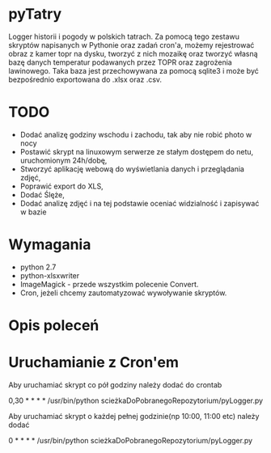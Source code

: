 # pyTatry

Logger historii i pogody w polskich tatrach. Za pomocą tego zestawu skryptów
napisanych w Pythonie oraz zadań cron'a, możemy rejestrować obraz z kamer
topr na dysku, tworzyć z nich mozaikę oraz tworzyć własną bazę danych temperatur
podawanych przez TOPR oraz zagrożenia lawinowego. Taka baza jest przechowywana
za pomocą sqlite3 i może być bezpośrednio exportowana do .xlsx oraz .csv.

# TODO

- Dodać analizę godziny wschodu i zachodu, tak aby nie robić photo w nocy
- Postawić skrypt na linuxowym serwerze ze stałym dostępem do netu, uruchomionym
24h/dobę,
- Stworzyć aplikację webową do wyświetlania danych i przeglądania zdjęć,
- Poprawić export do XLS,
- Dodać Ślęże,
- Dodać analizę zdjęć i na tej podstawie oceniać widzialność i zapisywać w bazie

# Wymagania
- python 2.7
- python-xlsxwriter
- ImageMagick - przede wszystkim polecenie Convert.
- Cron, jeżeli chcemy zautomatyzować wywoływanie skryptów.

# Opis poleceń

# Uruchamianie z Cron'em

Aby uruchamiać skrypt co pół godziny należy dodać do crontab

0,30 * * * * /usr/bin/python scieżkaDoPobranegoRepozytorium/pyLogger.py 

Aby uruchamiać skrypt o każdej pełnej godzinie(np 10:00, 11:00 etc) należy dodać

0 * * * * /usr/bin/python scieżkaDoPobranegoRepozytorium/pyLogger.py 
